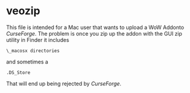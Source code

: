 # veozip
This file is intended for a Mac user that wants to upload a WoW Addonto *CurseForge*. The problem is once you zip up the addon with the GUI zip utility in Finder it includes 

```
\_macosx directories
```
and sometimes a 

```
.DS_Store
```
That will end up being rejected by *CurseForge*.
